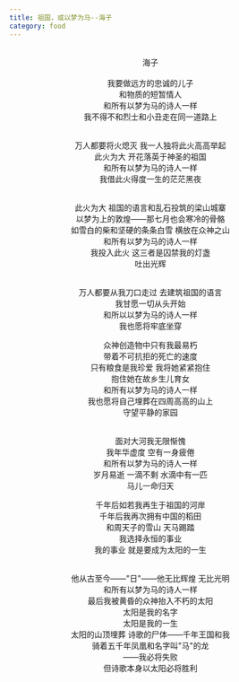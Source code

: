 ```yaml
---
title: 祖国，或以梦为马--海子
category: food
---
```



<center>

<br>
			海子
<br>
<br>
我要做远方的忠诚的儿子<br>
和物质的短暂情人<br>
和所有以梦为马的诗人一样<br>
我不得不和烈士和小丑走在同一道路上<br>
<br>

万人都要将火熄灭 我一人独将此火高高举起<br>
此火为大 开花落英于神圣的祖国<br>
和所有以梦为马的诗人一样<br>
我借此火得度一生的茫茫黑夜<br>
<br>

此火为大 祖国的语言和乱石投筑的梁山城寨<br>
以梦为上的敦煌——那七月也会寒冷的骨骼<br>
如雪白的柴和坚硬的条条白雪 横放在众神之山<br>
和所有以梦为马的诗人一样<br>
我投入此火 这三者是囚禁我的灯盏<br>
吐出光辉<br>
<br>

万人都要从我刀口走过 去建筑祖国的语言<br>
我甘愿一切从头开始<br>
和所以以梦为马的诗人一样<br>
我也愿将牢底坐穿<br>


众神创造物中只有我最易朽 <br>
带着不可抗拒的死亡的速度<br>
只有粮食是我珍爱 我将她紧紧抱住<br>
抱住她在故乡生儿育女<br>
和所有以梦为马的诗人一样<br>
我也愿将自己埋葬在四周高高的山上<br>
守望平静的家园<br>

<br>
面对大河我无限惭愧<br>
我年华虚度 空有一身疲倦<br>
和所有以梦为马的诗人一样<br>
岁月易逝 一滴不剩 水滴中有一匹<br>
马儿一命归天<br>


千年后如若我再生于祖国的河岸<br>
千年后我再次拥有中国的稻田<br>
和周天子的雪山 天马踢踏<br>
我选择永恒的事业<br>
我的事业 就是要成为太阳的一生<br>
<br>

他从古至今——"日"——他无比辉煌 无比光明<br>
和所有以梦为马的诗人一样<br>
最后我被黄昏的众神抬入不朽的太阳<br>
太阳是我的名字<br>
太阳是我的一生<br>
太阳的山顶埋葬 诗歌的尸体——千年王国和我<br>
骑着五千年凤凰和名字叫"马"的龙<br>
——我必将失败<br>
但诗歌本身以太阳必将胜利	<br>
</center>
